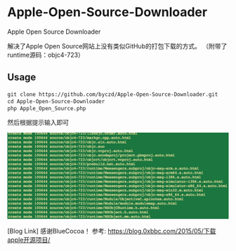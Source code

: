 # Apple-Open-Source-Downloader
Apple Open Source Downloader

解决了Apple Open Source网站上没有类似GitHub的打包下载的方式。
（附带了runtime源码：objc4-723）

## Usage
	git clone https://github.com/byczd/Apple-Open-Source-Downloader.git
	cd Apple-Open-Source-Downloader
	php Apple_Open_Source.php
	
然后根据提示输入即可

![预览](https://github.com/byczd/Apple-Open-Source-Downloader/raw/master/Preview.png "Preview")


[Blog Link]
感谢BlueCocoa！ 参考:
https://blog.0xbbc.com/2015/05/下载apple开源项目/
	
